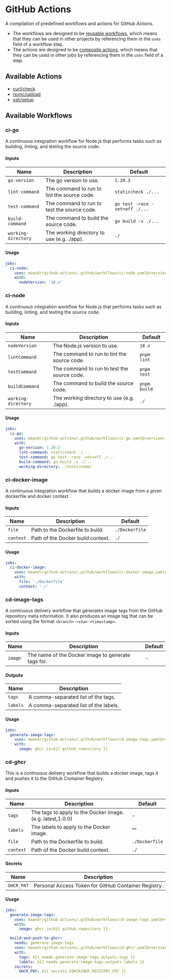 # GitHub Actions

A compilation of predefined workflows and actions for GitHub Actions. 

* The workflows are designed to be [reusable workflows](https://docs.github.com/en/actions/using-workflows/reusing-workflows), which means that they can be used in other projects by referencing them in the `uses` field of a workflow step.  
* The actions are designed to be [composite actions](https://docs.github.com/en/actions/creating-actions/creating-a-composite-action), which means that they can be used in other jobs by referencing them in the `uses` field of a step.

## Available Actions

- [curl/check](./curl/check/README.md)
- [rsync/upload](./rsync/upload/README.md)
- [ssh/setup](./ssh/setup/README.md)

## Available Workflows

### ci-go

A continuous integration workflow for Node.js that performs tasks such as building, linting, and testing the source code.

#### Inputs

| Name                | Description                                 | Default                        |
|---------------------|---------------------------------------------|--------------------------------|
| `go-version`        | The go version to use.                      | `1.20.3`                       |
| `lint-command`      | The command to run to lint the source code. | `staticcheck ./...`            |
| `test-command`      | The command to run to test the source code. | `go test -race -vet=off ./...` |
| `build-command`     | The command to build the source code.       | `go build -v ./...`            |
| `working-directory` | The working directory to use (e.g. ./app).  | `./`                           |

#### Usage

```yaml
jobs:
  ci-node:
    uses: maandr/github-actions/.github/workflows/ci-node.yaml@<version>
    with:
      nodeVersion: '18.x'
```

### ci-node

A continuous integration workflow for Node.js that performs tasks such as building, linting, and testing the source code.

#### Inputs

| Name                | Description                                 | Default      |
|---------------------|---------------------------------------------|--------------|
| `nodeVersion`       | The Node.js version to use.                 | `18.x`       |
| `lintCommand`       | The command to run to lint the source code. | `pnpm lint`  |
| `testCommand`       | The command to run to test the source code. | `pnpm test`  |
| `buildCommand`      | The command to build the source code.       | `pnpm build` |
| `working-directory` | The working directory to use (e.g. ./app).  | `./`         |

#### Usage

```yaml
jobs:
  ci-go:
    uses: maandr/github-actions/.github/workflows/ci-go.yaml@<version>
    with:
      go-version: 1.20.3
      lint-command: staticcheck ./...
      test-command: go test -race -vet=off ./...
      build-command: go build -v ./...
      working-directory: ./tests/node/
```

### ci-docker-image

A continuous integration workflow that builds a docker image from a given dockerfile and docker context.

#### Inputs

| Name      | Description                       | Default        |
|-----------|-----------------------------------|----------------|
| `file`    | Path to the Dockerfile to build.  | `./Dockerfile` |
| `context` | Path of the Docker build context. | `./`           |

#### Usage

```yaml
jobs:
  ci-docker-image:
    uses: maandr/github-actions/.github/workflows/ci-docker-image.yaml@<version>
    with:
      file: './Dockerfile'
      context: './'
```

### cd-image-tags

A continuous delivery workflow that generates image tags from the GitHub repository meta information. It also produces an image tag that can be sorted using the format `<branch>-<sha>-<timestamp>`.

#### Inputs

| Name    | Description                                        | Default |
|---------|----------------------------------------------------|---------|
| `image` | The name of the Docker image to generate tags for. | -       |

#### Outputs

| Name     | Description                           |
|----------|---------------------------------------|
| `tags`   | A comma-separated list of the tags.   |
| `labels` | A comma-separated list of the labels. |

#### Usage

```yaml
jobs:
  generate-image-tags:
    uses: maandr/github-actions/.github/workflows/cd-image-tags.yaml@<version>
    with:
      image: ghcr.io/${{ github.repository }}
```

### cd-ghcr

This is a continuous delivery workflow that builds a docker image, tags it and pushes it to the GitHub Container Registry.

#### Inputs

| Name      | Description                                                | Default        |
|-----------|------------------------------------------------------------|----------------|
| `tags`    | The tags to apply to the Docker image. (e.g. latest,1.0.0) | -              |
| `labels`  | The labels to apply to the Docker image.                   | ""             |
| `file`    | Path to the Dockerfile to build.                           | `./Dockerfile` |
| `context` | Path of the Docker build context.                          | `./`           |

#### Secrets

| Name       | Description                                          |
|------------|------------------------------------------------------|
| `GHCR_PAT` | Personal Access Token for GitHub Container Registry. |

#### Usage

```yaml
jobs:
  generate-image-tags:
    uses: maandr/github-actions/.github/workflows/cd-image-tags.yaml@<version>
    with:
      image: ghcr.io/${{ github.repository }}

  build-and-push-to-ghcr:
    needs: generate-image-tags
    uses: maandr/github-actions/.github/workflows/cd-ghcr.yaml@<version>
    with:
      tags: ${{ needs.generate-image-tags.outputs.tags }}
      labels: ${{ needs.generate-image-tags.outputs.labels }}
    secrets:
      GHCR_PAT: ${{ secrets.CONTAINER_REGISTRY_PAT }}
```
